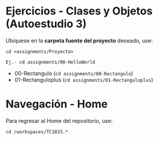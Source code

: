 # Ejercicios - Clases y Objetos (Autoestudio 3)

Ubíquese en la **carpeta fuente del proyecto** deseado, use:

```
cd <assignments/Proyecto>

Ej.- cd assignments/00-HelloWorld

```
- 00-Rectangulo (```cd assignments/00-Rectangulo```)
- 01-Rectanguloplus (```cd assignments/01-Rectanguloplus```)

# Navegación - Home
Para regresar al Home del repositorio, use:
```
cd /workspaces/TC1033.*
```
